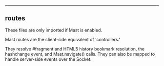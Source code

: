-------------
routes
-------------

These files are only imported if Mast is enabled.

Mast routes are the client-side equivalent of 'controllers.'  

They resolve #fragment and HTML5 history bookmark resolution, the hashchange event, and Mast.navigate() calls.
They can also be mapped to handle server-side events over the Socket.